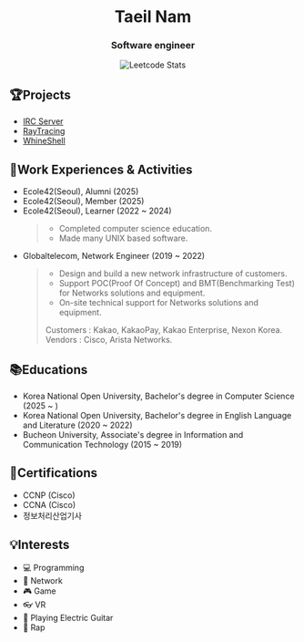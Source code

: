 <h1 align="center">Taeil Nam</h1>
<h3 align="center">Software engineer</h3>

<p align="center">
  <img src="https://leetcard.jacoblin.cool/Taeil-Nam?ext=contest" alt="Leetcode Stats">
</p>

<!--
<p align="center">
  <img src="https://leetcard.jacoblin.cool/Taeil-Nam?ext=heatmap" alt="Leetcode Stats">
</p>
-->

## 🏆Projects
- [IRC Server](https://github.com/Taeil-Nam/IRC-Server)
- [RayTracing](https://github.com/Taeil-Nam/RayTracing)
- [WhineShell](https://github.com/Taeil-Nam/WhineShell)

## 📌Work Experiences & Activities
- Ecole42(Seoul), Alumni (2025)
- Ecole42(Seoul), Member (2025)
- Ecole42(Seoul), Learner (2022 ~ 2024)
  > - Completed computer science education.
  > - Made many UNIX based software.
- Globaltelecom, Network Engineer (2019 ~ 2022)
  > - Design and build a new network infrastructure of customers.
  > - Support POC(Proof Of Concept) and BMT(Benchmarking Test) for Networks solutions and equipment.
  > - On-site technical support for Networks solutions and equipment.
  >  
  > Customers : Kakao, KakaoPay, Kakao Enterprise, Nexon Korea.  
  > Vendors : Cisco, Arista Networks.

## 📚Educations
- Korea National Open University, Bachelor's degree in Computer Science (2025 ~ )
- Korea National Open University, Bachelor's degree in English Language and Literature (2020 ~ 2022)
- Bucheon University, Associate's degree in Information and Communication Technology (2015 ~ 2019)

## 📝Certifications
- CCNP (Cisco)
- CCNA (Cisco)
- 정보처리산업기사

## 💡Interests
- 💻 Programming
- 📡 Network
- 🎮 Game
- 👓 VR
- 🎸 Playing Electric Guitar
- 🎤 Rap
